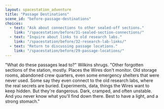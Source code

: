 ```yaml
---
layout: spacestation_adventure
title: "Passage Destinations"
scene_id: "before-passage-destinations"
choices:
  - text: "Ask about connections to other sealed-off sections."
    link: "/spacestation/before/31-sealed-section-connections/"
  - text: "Inquire about links to old research labs."
    link: "/spacestation/before/32-research-lab-links/"
  - text: "Return to discussing passage locations."
    link: "/spacestation/before/29-passage-locations/"
---
```


"What do these passages lead to?" Wilkins shrugs. "Other forgotten sections of the station, mostly. Places the Wires don't monitor. Old storage rooms, abandoned crew quarters, even some emergency shelters that were never used. Some say they even connect to the old research labs, where the real secrets are buried. Experiments, data, things the Wires want to keep hidden. But they're dangerous. Dark, cramped, and often unstable. And you never know what you'll find down there. Best to have a light, and a strong stomach."
